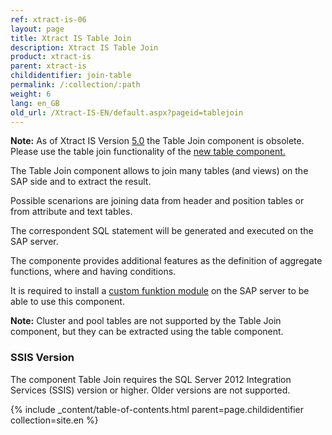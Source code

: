 ```yaml
---
ref: xtract-is-06
layout: page
title: Xtract IS Table Join
description: Xtract IS Table Join
product: xtract-is
parent: xtract-is
childidentifier: join-table
permalink: /:collection/:path
weight: 6
lang: en_GB
old_url: /Xtract-IS-EN/default.aspx?pageid=tablejoin
---
```


<div class="alert alert-info">
  <i class="fas fa-info-circle"></i>
  <strong>Note:</strong> As of Xtract IS Version <a href="https://kb.theobald-software.com/release-notes/XtractIS-5.0.0.html" class="alert-link">5.0</a> the Table Join component is obsolete. Please use the table join functionality of the <a href="./table" class="alert-link">new table component.</a>
</div>


The Table Join component allows to join many tables (and views) on the SAP side and to extract the result.  

Possible scenarions are joining data from header and position tables or from attribute and text tables. 
 
The correspondent SQL statement will be generated and executed on the SAP server.  

The componente provides additional features as the definition of aggregate functions, where and having conditions. 

It is required to install a [custom funktion module](https://kb.theobald-software.com/sap/installation-of-the-function-module-z_xtract_is_table_join) on the SAP server to be able to use this component.  

<div class="alert alert-info">
  <i class="fas fa-info-circle"></i>
  <strong>Note:</strong> Cluster and pool tables are not supported by the Table Join component, but they can be extracted using the table component. 
</div>

### SSIS Version

The component Table Join requires the SQL Server 2012 Integration Services (SSIS) version or higher. Older versions are not supported.


{% include _content/table-of-contents.html parent=page.childidentifier collection=site.en %}
